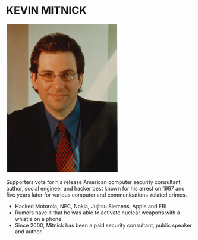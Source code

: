 # KEVIN MITNICK

<img src="../images/kevin.png" data-canonical-src="https://gyazo.com/eb5c5741b6a9a16c692170a41a49c858.png" width="300" height="400" />

Supporters vote for his release
American computer security consultant, author, social engineer and hacker best known for his arrest on 1997 and five years later for various computer and communications-related crimes. 
* Hacked Motorola, NEC, Nokia, Jujitsu Siemens, Apple and FBI
* Rumors have it that he was able to activate nuclear weapons with a whistle on a phone
* Since 2000, Mitnick has been a paid security consultant, public speaker and author.
